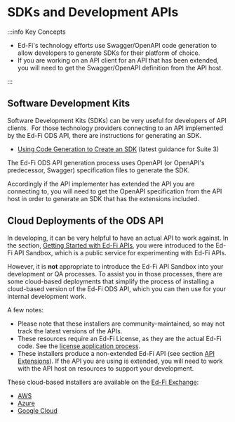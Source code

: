 # SDKs and Development APIs

:::info Key Concepts

* Ed-Fi's technology efforts use Swagger/OpenAPI code generation to allow developers to generate SDKs for their platform of choice.
* If you are working on an API client for an API that has been extended, you will need to get the Swagger/OpenAPI definition from the API host.

:::

## Software Development Kits

Software Development Kits (SDKs) can be very useful for developers of API clients.  For those technology providers connecting to an API implemented by the Ed-Fi ODS API, there are instructions for generating an SDK.

* [Using Code Generation to Create an SDK](https://edfi.atlassian.net/wiki/spaces/ODSAPI31/pages/26968911/Using+Code+Generation+to+Create+an+SDK) (latest guidance for Suite 3)

The Ed-Fi ODS API generation process uses OpenAPI (or OpenAPI's predecessor, Swagger) specification files to generate the SDK.

Accordingly if the API implementer has extended the API you are connecting to, you will need to get the OpenAPI specification from the API host in order to generate an SDK that has the extensions included.

## Cloud Deployments of the ODS API

In developing, it can be very helpful to have an actual API to work against. In the section, [Getting Started with Ed-Fi APIs](../technology-providers-implementation/getting-started-with-apis.md), you were introduced to the Ed-Fi API Sandbox, which is a public service for experimenting with Ed-Fi APIs.

However, it is **not** appropriate to introduce the Ed-Fi API Sandbox into your development or QA processes. To assist you in those processes, there are some cloud-based deployments that simplify the process of installing a cloud-based version of the Ed-Fi ODS API, which you can then use for your internal development work.

A few notes:

* Please note that these installers are community-maintained, so may not track the latest versions of the APIs.
* These resources require an Ed-Fi License, as they are the actual Ed-Fi code. See the [license application process](https://www.ed-fi.org/getting-started/license-ed-fi-technology/).
* These installers produce a non-extended Ed-Fi API (see section [API Extensions](../../provider-playbook/technology-providers-implementation/ed-fi-api-fundamentals/api-extensions.md)). If the API you are using is extended, you will need to work with the API host on resources to support your development.

These cloud-based installers are available on the [Ed-Fi Exchange](https://exchange.ed-fi.org/):

* [AWS](https://edfi.atlassian.net/wiki/pages/viewpage.action?pageId=22492394)
* [Azure](https://edfi.atlassian.net/wiki/pages/viewpage.action?pageId=22487832)
* [Google Cloud](https://edfi.atlassian.net/wiki/display/EXCHANGE/How+To%3A+Run+Ed-Fi+on+Google+Cloud)
